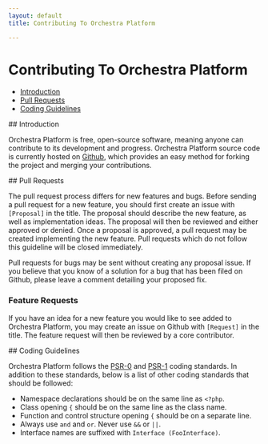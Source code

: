 ```yaml
---
layout: default
title: Contributing To Orchestra Platform

---
```


# Contributing To Orchestra Platform

* [Introduction](#introduction)
* [Pull Requests](#pr)
* [Coding Guidelines](#code-guideline)

<article id="introduction">
## Introduction

Orchestra Platform is free, open-source software, meaning anyone can contribute to its development and progress. Orchestra Platform source code is currently hosted on [Github](https://github.com), which provides an easy method for forking the project and merging your contributions.

</article>

<article id="pr">
## Pull Requests

The pull request process differs for new features and bugs. Before sending a pull request for a new feature, you should first create an issue with `[Proposal]` in the title. The proposal should describe the new feature, as well as implementation ideas. The proposal will then be reviewed and either approved or denied. Once a proposal is approved, a pull request may be created implementing the new feature. Pull requests which do not follow this guideline will be closed immediately.

Pull requests for bugs may be sent without creating any proposal issue. If you believe that you know of a solution for a bug that has been filed on Github, please leave a comment detailing your proposed fix.

### Feature Requests

If you have an idea for a new feature you would like to see added to Orchestra Platform, you may create an issue on Github with `[Request]` in the title. The feature request will then be reviewed by a core contributor.

</article>

<article id="code-guideline">
## Coding Guidelines

Orchestra Platform follows the [PSR-0](https://github.com/php-fig/fig-standards/blob/master/accepted/PSR-0.md) and [PSR-1](https://github.com/php-fig/fig-standards/blob/master/accepted/PSR-1-basic-coding-standard.md) coding standards. In addition to these standards, below is a list of other coding standards that should be followed:

* Namespace declarations should be on the same line as `<?php`.
* Class opening `{` should be on the same line as the class name.
* Function and control structure opening `{` should be on a separate line.
* Always use `and` and `or`. Never use `&&` or `||`.
* Interface names are suffixed with `Interface (FooInterface)`.

</article>
